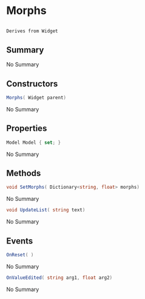 # Morphs

## 
```c#
Derives from Widget
```

## Summary

No Summary
## Constructors

```c#
Morphs( Widget parent) 
```
No Summary
## Properties

```c#
Model Model { set; } 
```
No Summary
## Methods

```c#
void SetMorphs( Dictionary<string, float> morphs) 
```
No Summary
```c#
void UpdateList( string text) 
```
No Summary
## Events

```c#
OnReset( ) 
```
No Summary
```c#
OnValueEdited( string arg1, float arg2) 
```
No Summary

